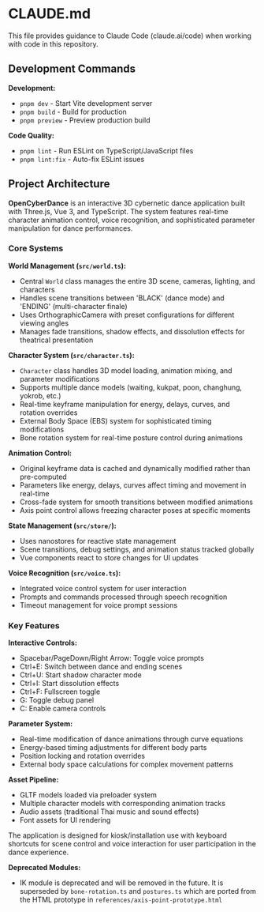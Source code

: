 # CLAUDE.md

This file provides guidance to Claude Code (claude.ai/code) when working with code in this repository.

## Development Commands

**Development:**

- `pnpm dev` - Start Vite development server
- `pnpm build` - Build for production
- `pnpm preview` - Preview production build

**Code Quality:**

- `pnpm lint` - Run ESLint on TypeScript/JavaScript files
- `pnpm lint:fix` - Auto-fix ESLint issues

## Project Architecture

**OpenCyberDance** is an interactive 3D cybernetic dance application built with Three.js, Vue 3, and TypeScript. The system features real-time character animation control, voice recognition, and sophisticated parameter manipulation for dance performances.

### Core Systems

**World Management (`src/world.ts`):**

- Central `World` class manages the entire 3D scene, cameras, lighting, and characters
- Handles scene transitions between 'BLACK' (dance mode) and 'ENDING' (multi-character finale)
- Uses OrthographicCamera with preset configurations for different viewing angles
- Manages fade transitions, shadow effects, and dissolution effects for theatrical presentation

**Character System (`src/character.ts`):**

- `Character` class handles 3D model loading, animation mixing, and parameter modifications
- Supports multiple dance models (waiting, kukpat, poon, changhung, yokrob, etc.)
- Real-time keyframe manipulation for energy, delays, curves, and rotation overrides
- External Body Space (EBS) system for sophisticated timing modifications
- Bone rotation system for real-time posture control during animations

**Animation Control:**

- Original keyframe data is cached and dynamically modified rather than pre-computed
- Parameters like energy, delays, curves affect timing and movement in real-time
- Cross-fade system for smooth transitions between modified animations
- Axis point control allows freezing character poses at specific moments

**State Management (`src/store/`):**

- Uses nanostores for reactive state management
- Scene transitions, debug settings, and animation status tracked globally
- Vue components react to store changes for UI updates

**Voice Recognition (`src/voice.ts`):**

- Integrated voice control system for user interaction
- Prompts and commands processed through speech recognition
- Timeout management for voice prompt sessions

### Key Features

**Interactive Controls:**

- Spacebar/PageDown/Right Arrow: Toggle voice prompts
- Ctrl+E: Switch between dance and ending scenes
- Ctrl+U: Start shadow character mode
- Ctrl+I: Start dissolution effects
- Ctrl+F: Fullscreen toggle
- G: Toggle debug panel
- C: Enable camera controls

**Parameter System:**

- Real-time modification of dance animations through curve equations
- Energy-based timing adjustments for different body parts
- Position locking and rotation overrides
- External body space calculations for complex movement patterns

**Asset Pipeline:**

- GLTF models loaded via preloader system
- Multiple character models with corresponding animation tracks
- Audio assets (traditional Thai music and sound effects)
- Font assets for UI rendering

The application is designed for kiosk/installation use with keyboard shortcuts for scene control and voice interaction for user participation in the dance experience.

**Deprecated Modules:**

- IK module is deprecated and will be removed in the future. It is superseded by `bone-rotation.ts` and `postures.ts` which are ported from the HTML prototype in `references/axis-point-prototype.html`
